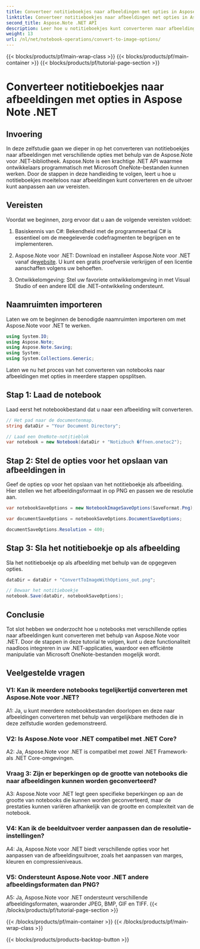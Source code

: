 ```yaml
---
title: Converteer notitieboekjes naar afbeeldingen met opties in Aspose Note .NET
linktitle: Converteer notitieboekjes naar afbeeldingen met opties in Aspose Note .NET
second_title: Aspose.Note .NET API
description: Leer hoe u notitieboekjes kunt converteren naar afbeeldingen met aanpasbare opties met behulp van Aspose.Note voor .NET.
weight: 13
url: /nl/net/notebook-operations/convert-to-image-options/
---
```


{{< blocks/products/pf/main-wrap-class >}}
{{< blocks/products/pf/main-container >}}
{{< blocks/products/pf/tutorial-page-section >}}

# Converteer notitieboekjes naar afbeeldingen met opties in Aspose Note .NET

## Invoering

In deze zelfstudie gaan we dieper in op het converteren van notitieboekjes naar afbeeldingen met verschillende opties met behulp van de Aspose.Note voor .NET-bibliotheek. Aspose.Note is een krachtige .NET API waarmee ontwikkelaars programmatisch met Microsoft OneNote-bestanden kunnen werken. Door de stappen in deze handleiding te volgen, leert u hoe u notitieboekjes moeiteloos naar afbeeldingen kunt converteren en de uitvoer kunt aanpassen aan uw vereisten.

## Vereisten

Voordat we beginnen, zorg ervoor dat u aan de volgende vereisten voldoet:

1. Basiskennis van C#: Bekendheid met de programmeertaal C# is essentieel om de meegeleverde codefragmenten te begrijpen en te implementeren.

2.  Aspose.Note voor .NET: Download en installeer Aspose.Note voor .NET vanaf de[website](https://releases.aspose.com/note/net/). U kunt een gratis proefversie verkrijgen of een licentie aanschaffen volgens uw behoeften.

3. Ontwikkelomgeving: Stel uw favoriete ontwikkelomgeving in met Visual Studio of een andere IDE die .NET-ontwikkeling ondersteunt.

## Naamruimten importeren

Laten we om te beginnen de benodigde naamruimten importeren om met Aspose.Note voor .NET te werken.

```csharp
using System.IO;
using Aspose.Note;
using Aspose.Note.Saving;
using System;
using System.Collections.Generic;
```

Laten we nu het proces van het converteren van notebooks naar afbeeldingen met opties in meerdere stappen opsplitsen.

## Stap 1: Laad de notebook

Laad eerst het notebookbestand dat u naar een afbeelding wilt converteren.

```csharp
// Het pad naar de documentenmap.
string dataDir = "Your Document Directory";

// Laad een OneNote-notitieblok
var notebook = new Notebook(dataDir + "Notizbuch �ffnen.onetoc2");
```

## Stap 2: Stel de opties voor het opslaan van afbeeldingen in

Geef de opties op voor het opslaan van het notitieboekje als afbeelding. Hier stellen we het afbeeldingsformaat in op PNG en passen we de resolutie aan.

```csharp
var notebookSaveOptions = new NotebookImageSaveOptions(SaveFormat.Png);

var documentSaveOptions = notebookSaveOptions.DocumentSaveOptions;

documentSaveOptions.Resolution = 400;
```

## Stap 3: Sla het notitieboekje op als afbeelding

Sla het notitieboekje op als afbeelding met behulp van de opgegeven opties.

```csharp
dataDir = dataDir + "ConvertToImageWithOptions_out.png";

// Bewaar het notitieboekje
notebook.Save(dataDir, notebookSaveOptions);
```

## Conclusie

Tot slot hebben we onderzocht hoe u notebooks met verschillende opties naar afbeeldingen kunt converteren met behulp van Aspose.Note voor .NET. Door de stappen in deze tutorial te volgen, kunt u deze functionaliteit naadloos integreren in uw .NET-applicaties, waardoor een efficiënte manipulatie van Microsoft OneNote-bestanden mogelijk wordt.

## Veelgestelde vragen

### V1: Kan ik meerdere notebooks tegelijkertijd converteren met Aspose.Note voor .NET?

A1: Ja, u kunt meerdere notebookbestanden doorlopen en deze naar afbeeldingen converteren met behulp van vergelijkbare methoden die in deze zelfstudie worden gedemonstreerd.

### V2: Is Aspose.Note voor .NET compatibel met .NET Core?

A2: Ja, Aspose.Note voor .NET is compatibel met zowel .NET Framework- als .NET Core-omgevingen.

### Vraag 3: Zijn er beperkingen op de grootte van notebooks die naar afbeeldingen kunnen worden geconverteerd?

A3: Aspose.Note voor .NET legt geen specifieke beperkingen op aan de grootte van notebooks die kunnen worden geconverteerd, maar de prestaties kunnen variëren afhankelijk van de grootte en complexiteit van de notebook.

### V4: Kan ik de beelduitvoer verder aanpassen dan de resolutie-instellingen?

A4: Ja, Aspose.Note voor .NET biedt verschillende opties voor het aanpassen van de afbeeldingsuitvoer, zoals het aanpassen van marges, kleuren en compressieniveaus.

### V5: Ondersteunt Aspose.Note voor .NET andere afbeeldingsformaten dan PNG?

A5: Ja, Aspose.Note voor .NET ondersteunt verschillende afbeeldingsformaten, waaronder JPEG, BMP, GIF en TIFF.
{{< /blocks/products/pf/tutorial-page-section >}}

{{< /blocks/products/pf/main-container >}}
{{< /blocks/products/pf/main-wrap-class >}}

{{< blocks/products/products-backtop-button >}}
